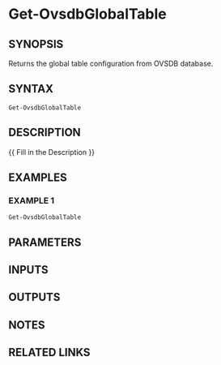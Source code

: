 # Get-OvsdbGlobalTable

## SYNOPSIS
Returns the global table configuration from OVSDB database.

## SYNTAX

```
Get-OvsdbGlobalTable
```

## DESCRIPTION
{{ Fill in the Description }}

## EXAMPLES

### EXAMPLE 1
```
Get-OvsdbGlobalTable
```

## PARAMETERS

## INPUTS

## OUTPUTS

## NOTES

## RELATED LINKS
